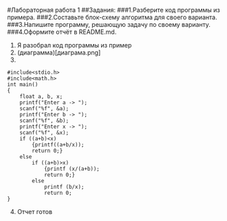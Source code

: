 #Лабораторная работа 1
##Задания:
###1.Разберите код программы из примера.
###2.Составьте блок-схему алгоритма для своего варианта.
###3.Напишите программу, решающую задачу по своему варианту.
###4.Оформите отчёт в README.md. 

1. Я разобрал код программы из пример
2. (диаграмма)[диаграма.png]
3.
```
#include<stdio.h>
#include<math.h>
int main()
{
    float a, b, x;
    printf("Enter a -> ");
    scanf("%f", &a);
    printf("Enter b -> ");
    scanf("%f", &b);
    printf("Enter x -> ");
    scanf("%f", &x);
    if ((a+b)<x)
        {printf((a+b/x));
        return 0;}
    else
        if ((a+b)>x)
            {printf (x/(a+b));
            return 0;}
        else
            printf (b/x);
            return 0;
}
```
4. Отчет готов



